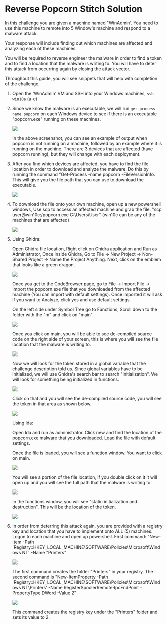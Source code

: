 # Reverse Popcorn Stitch Solution

In this challenge you are given a machine named "WinAdmin'. You need to use this machine to remote into 5 Window's machine and respond to a malware attack.

 Your response will include finding out which machines are affected and analyzing each of these machines.

 You will be required to reverse engineer the malware in order to find a token and to find a location that the malware is writing to. You will have to deter this attack from occurring again by closing the attack vector. 

 Throughout this guide, you will see snippets that will help with completion of the challenge.

1. Open the 'WinAdmin' VM and SSH into your Windows machines, `ssh win10a` (a-e) 

2. Since we know the malware is an executable, we will run `get-process -name popcorn` on each Windows device to see if there is an executable "popcorn.exe" running on these machines.

    <img src = "./img/reverse-popcorn-stitch-image1.png">

    In the above screenshot, you can see an example of output when popcorn is not running on a machine, followed by an example where it is running on the machine. There are 3 devices that are affected (have popcorn running), but they will change with each deployment.

3. After you find which devices are affected, you have to find the file location in order to download and analyze the malware. Do this by running the command "Get-Process -name popcorn -FileVersionInfo. This will give you the file path that you can use to download the executable. 

    <img src = "./img/reverse-popcorn-stitch-image2.png">

4. To download the file onto your own machine, open up a new powershell windows, Use scp to access an affected machine and grab the file. "scp user@win10c:/popcorn.exe C:\Users\User" (win10c can be any of the machines that are affected)

    <img src = "./img/reverse-popcorn-stitch-image3.png">

5.  Using Ghidra:

    Open Ghidra file location, Right click on Ghidra application and Run as Administrator, Once inside Ghidra, Go to File -> New Project -> Non-Shared Project -> Name the Project Anything. Next, click on the emblem that looks like a green dragon. 
    
    <img src = "./img/reverse-popcorn-stitch-image4.png">

    Once you get to the CodeBrowser page, go to File -> Import File -> Import the popcorn.exe file that you downloaded from the affected machine (You can import with default settings). Once imported it will ask if you want to Analyze, click yes and use default settings.

    On the left side under Symbol Tree go to Functions, Scroll down to the folder with the "m" and click on "main".

    <img src = "./img/reverse-popcorn-stitch-image5.png">

    Once you click on main, you will be able to see de-compiled source code on the right side of your screen, this is where you will see the file location that the malware is writing to. 

    <img src = "./img/reverse-popcorn-stitch-image6.png">

    Now we will look for the token stored in a global variable that the challenge description told us. Since global variables have to be initialized, we will use Ghidra's search bar to search "initialization". We will look for something being initialized in functions.

    <img src = "./img/reverse-popcorn-stitch-image7.png">

    Click on that and you will see the de-compiled source code, you will see the token in that area as shown below.

    <img src = "./img/reverse-popcorn-stitch-image8.png">

    Using Ida:

    Open Ida and run as administrator. Click new and find the location of the popcorn.exe malware that you downloaded. Load the file with default settings.

    Once the file is loaded, you will see a function window. You want to click on main.

    <img src = "./img/reverse-popcorn-stitch-image9.png">

    You will see a portion of the file location, if you double click on it it will open up and you will see the full path that the malware is writing to. 

    <img src = "./img/reverse-popcorn-stitch-image10.png">

    In the functions window, you will see "static initialization and destruction". This will be the location of the token. 

    <img src = "./img/reverse-popcorn-stitch-image11.png">

6. In order from deterring this attack again, you are provided with a registry key and location that you have to implement onto ALL (5) machines. Logon to each machine and open up powershell. First command: "New-Item -Path 'Registry::HKEY_LOCAL_MACHINE\SOFTWARE\Policies\Microsoft\Windows NT' -Name "Printers"

    <img src = "./img/reverse-popcorn-stitch-image12.png">

    The first command creates the folder "Printers" in your registry. The second command is "New-ItemProperty -Path 'Registry::HKEY_LOCAL_MACHINE\SOFTWARE\Policies\Microsoft\Windows NT\Printers' -Name RegisterSpoolerRemoteRpcEndPoint -PropertyType DWord -Value 2"

    <img src = "./img/reverse-popcorn-stitch-image13.png">

    This command creates the registry key under the "Printers" folder and sets its value to 2.


